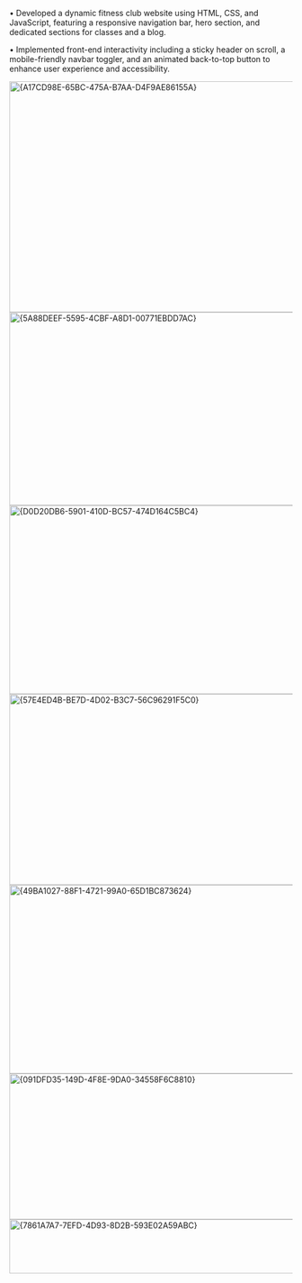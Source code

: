 • Developed a dynamic fitness club website using HTML, CSS, and JavaScript, featuring a responsive
navigation bar, hero section, and dedicated sections for classes and a blog.


• Implemented front-end interactivity including a sticky header on scroll, a mobile-friendly navbar toggler, and
an animated back-to-top button to enhance user experience and accessibility.

<img width="960" height="410" alt="{A17CD98E-65BC-475A-B7AA-D4F9AE86155A}" src="https://github.com/user-attachments/assets/feee95b1-97d2-4588-a71c-1fdced338d66" />
<img width="960" height="343" alt="{5A88DEEF-5595-4CBF-A8D1-00771EBDD7AC}" src="https://github.com/user-attachments/assets/e4edde6b-ad47-49db-b53e-c733bd7b1d50" />
<img width="960" height="335" alt="{D0D20DB6-5901-410D-BC57-474D164C5BC4}" src="https://github.com/user-attachments/assets/9dd63270-4b90-4f60-a50e-94d99146a47c" />
<img width="960" height="339" alt="{57E4ED4B-BE7D-4D02-B3C7-56C96291F5C0}" src="https://github.com/user-attachments/assets/28be0e7b-5f3a-49e0-9efd-a32bfaaeb3ed" />
<img width="960" height="335" alt="{49BA1027-88F1-4721-99A0-65D1BC873624}" src="https://github.com/user-attachments/assets/7b22e58d-456a-4f0b-ae26-d3cd87e1dac7" />
<img width="960" height="259" alt="{091DFD35-149D-4F8E-9DA0-34558F6C8810}" src="https://github.com/user-attachments/assets/55b96968-bf2d-4927-a0df-3f7a9da14039" />
<img width="960" height="96" alt="{7861A7A7-7EFD-4D93-8D2B-593E02A59ABC}" src="https://github.com/user-attachments/assets/d1af064d-a551-4172-95a4-27bbe664118f" />

